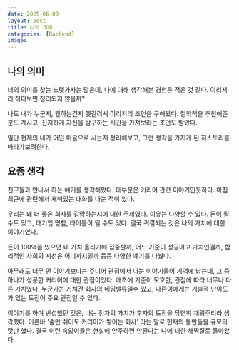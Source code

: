 ```yaml
---
date: 2025-06-09
layout: post
title: 나의 의미
categories: [Backend]
image: 
---
```


## 나의 의미

너의 의미를 찾는 노랫가사는 많은데, 나에 대해 생각해본 경험은 적은 것 같다. 이리저리 적다보면 정리되지 않을까?

나도 내가 누군지, 뭘하는건지 헷갈려서 이리저리 조언을 구해봤다. 철학책을 추천해준 분도 계시고, 진지하게 자신을 탐구하는 시간을 가져보라는 조언도 받았다.

일단 현재의 내가 어떤 마음으로 사는지 정리해보고, 그런 생각을 가지게 된 히스토리를 따라가보려한다.


## 요즘 생각

친구들과 만나서 하는 얘기를 생각해봤다. 대부분은 커리어 관련 이야기인듯하다. 마침 최근에 관련해서 재미있는 대화를 나눈 적이 있다.

우리는 왜 더 좋은 회사를 갈망하는지에 대한 주제였다. 이유는 다양할 수 있다. 돈이 될 수도 있고, 대기업 명함, 타이틀이 될 수도 있다. 결국 귀결되는 것은 나의 가치에 대한 이야기였다.

돈이 100억쯤 있으면 내 가치 올리기에 집중할까, 어느 기준이 성공이고 가치인걸까, 합리적인 사회의 시선은 어디까지일까 등등 다양한 얘기를 나눴다.

아무래도 너무 먼 이야기보다는 주니어 관점에서 나눈 이야기들이 기억에 남는데, 그 중 하나가 성공한 커리어에 대한 관점이었다. 애초에 기준이 모호한, 관점에 따라 너무나 다른 가치였다. 누군가는 거쳐간 회사의 네임밸류일수 있고, 다른이에게는 기술적 난이도가 있는 도전이 주요 관점일 수 있다.

이야기를 하며 반성했던 것은, 나는 전자의 가치가 후자의 도전을 당연히 채워주리라 생각했다. 이른바 '숨만 쉬어도 커리어가 쌓이는 회사' 라는 말로 현재의 불만들을 규모의 탓만 했다. 결국 이런 속앓이들은 현실에 안주하면 안된다는 나에 대한 채찍질로 돌아왔다.


